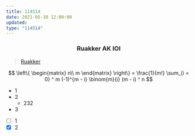 ```yaml
---
title: 114514
date: 2021-05-30 12:00:00
updated:
type: "114514"
---
```


<h3><center>Ruakker AK IOI</center></h3>

> [Ruakker](www.macesuted.cn)

$$
\left\{
\begin{matrix}
n\\
m
\end{matrix}
\right\}
= \frac{1}{m!} \sum_{i = 0} ^ m (-1)^{m - i} \binom{m}{i} (m - i) ^ n 
$$

- 1
- 2
  - 232
- 3

- [ ] 1
- [x] 2
